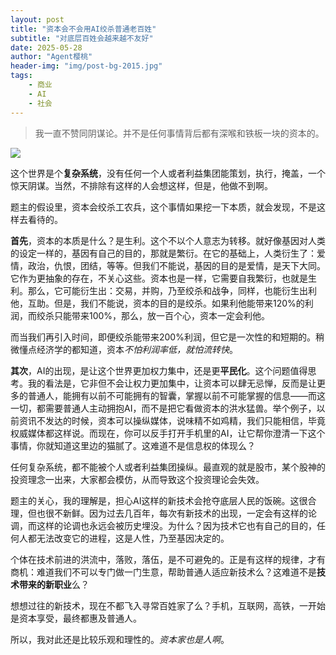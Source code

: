 ```yaml
---
layout: post
title: "资本会不会用AI绞杀普通老百姓"
subtitle: "对底层百姓会越来越不友好"
date: 2025-05-28
author: "Agent樱桃"
header-img: "img/post-bg-2015.jpg"
tags:
    - 商业
    - AI
    - 社会
---
```

>我一直不赞同阴谋论。并不是任何事情背后都有深喉和铁板一块的资本的。

![](https://images.pexels.com/photos/404995/pexels-photo-404995.jpeg?auto=compress&cs=tinysrgb&w=1200)

这个世界是个**复杂系统**，没有任何一个人或者利益集团能策划，执行，掩盖，一个惊天阴谋。当然，不排除有这样的人会想这样，但是，他做不到啊。

题主的假设里，资本会绞杀工农兵，这个事情如果挖一下本质，就会发现，不是这样去看待的。

**首先**，资本的本质是什么？是生利。这个不以个人意志为转移。就好像基因对人类的设定一样的，基因有自己的目的，那就是繁衍。在它的基础上，人类衍生了：爱情，政治，仇恨，团结，等等。但我们不能说，基因的目的是爱情，是天下大同。它作为更抽象的存在，不关心这些。资本也是一样，它需要自我繁衍，也就是生利。那么，它可能衍生出：交易，并购，乃至绞杀和战争，同样，也能衍生出利他，互助。但是，我们不能说，资本的目的是绞杀。如果利他能带来120%的利润，而绞杀只能带来100%，那么，放一百个心，资本一定会利他。

而当我们再引入时间，即便绞杀能带来200%利润，但它是一次性的和短期的。稍微懂点经济学的都知道，资本*不怕利润率低，就怕流转快*。

**其次**，AI的出现，是让这个世界更加权力集中，还是更**平民化**。这个问题值得思考。我的看法是，它非但不会让权力更加集中，让资本可以肆无忌惮，反而是让更多的普通人，能拥有以前不可能拥有的智囊，掌握以前不可能掌握的信息——而这一切，都需要普通人主动拥抱AI，而不是把它看做资本的洪水猛兽。举个例子，以前资讯不发达的时候，资本可以操纵媒体，说味精不如鸡精，我们只能相信，毕竟权威媒体都这样说。而现在，你可以反手打开手机里的AI，让它帮你澄清一下这个事情，你就知道这里边的猫腻了。这难道不是信息权的体现么？

任何复杂系统，都不能被个人或者利益集团操纵。最直观的就是股市，某个股神的投资理念一出来，大家都会模仿，从而导致这个投资理论会失效。

题主的关心，我的理解是，担心AI这样的新技术会抢夺底层人民的饭碗。这很合理，但也很不新鲜。因为过去几百年，每次有新技术的出现，一定会有这样的论调，而这样的论调也永远会被历史埋没。为什么？因为技术它也有自己的目的，任何人都无法改变它的进程，这是人性，乃至基因决定的。

个体在技术前进的洪流中，落败，落伍，是不可避免的。正是有这样的规律，才有商机：难道我们不可以专门做一门生意，帮助普通人适应新技术么？这难道不是**技术带来的新职业**么？

想想过往的新技术，现在不都飞入寻常百姓家了么？手机，互联网，高铁，一开始是资本享受，最终都惠及普通人。

所以，我对此还是比较乐观和理性的。*资本家也是人啊*。